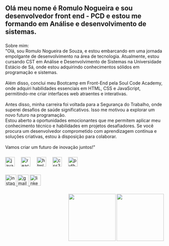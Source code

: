 <h2 align="left">Olá meu nome é Romulo Nogueira e sou desenvolvedor front end - PCD e estou me formando em Análise e desenvolvimento de sistemas.</h2>

###

<p align="left">Sobre mim:<br>"Olá, sou Romulo Nogueira de Souza, e estou embarcando em uma jornada empolgante de desenvolvimento na área de tecnologia. Atualmente, estou cursando CST em Análise e Desenvolvimento de Sistemas na Universidade Estácio de Sá, onde estou adquirindo conhecimentos sólidos em programação e sistemas.<br><br>Além disso, conclui meu Bootcamp em Front-End pela Soul Code Academy, onde adquiri habilidades essenciais em HTML, CSS e JavaScript, permitindo-me criar interfaces web atraentes e interativas.<br><br>Antes disso, minha carreira foi voltada para a Segurança do Trabalho, onde superei desafios de saúde significativos. Isso me motivou a explorar um novo futuro na programação.<br>Estou aberto a oportunidades emocionantes que me permitem aplicar meu conhecimento técnico e habilidades em projetos desafiadores. Se você procura um desenvolvedor comprometido com aprendizagem contínua e soluções criativas, estou à disposição para colaborar.<br><br>Vamos criar um futuro de inovação juntos!"</p>

###

<div align="left">
  <img src="https://cdn.jsdelivr.net/gh/devicons/devicon/icons/javascript/javascript-original.svg" height="30" alt="javascript logo"  />
  <img width="12" />
  <img src="https://cdn.jsdelivr.net/gh/devicons/devicon/icons/react/react-original.svg" height="30" alt="react logo"  />
  <img width="12" />
  <img src="https://cdn.jsdelivr.net/gh/devicons/devicon/icons/html5/html5-original.svg" height="30" alt="html5 logo"  />
  <img width="12" />
  <img src="https://cdn.jsdelivr.net/gh/devicons/devicon/icons/css3/css3-original.svg" height="30" alt="css3 logo"  />
  <img width="12" />
  <img src="https://cdn.jsdelivr.net/gh/devicons/devicon/icons/python/python-original.svg" height="30" alt="python logo"  />
</div>

###

<div align="left">
  <a href="https://www.instagram.com/romulo_nogueira_84/" target="_blank">
    <img src="https://img.shields.io/static/v1?message=Instagram&logo=instagram&label=&color=E4405F&logoColor=white&labelColor=&style=for-the-badge" height="35" alt="instagram logo"  />
  </a>
  <a href="romulonogueira929@gmail.com" target="_blank">
    <img src="https://img.shields.io/static/v1?message=Gmail&logo=gmail&label=&color=D14836&logoColor=white&labelColor=&style=for-the-badge" height="35" alt="gmail logo"  />
  </a>
  <a href="https://www.linkedin.com/in/romulo-nogueira-605594185/" target="_blank">
    <img src="https://img.shields.io/static/v1?message=LinkedIn&logo=linkedin&label=&color=0077B5&logoColor=white&labelColor=&style=for-the-badge" height="35" alt="linkedin logo"  />
  </a>
</div>

###

<img align="right" height="150" src="https://lh3.googleusercontent.com/pw/ADCreHdZY9_WnGlblEQNOYtOnYPWL7TyKam7XY6JoOL70pqI3iQnN9V93IBYZoMHN0ZO13p7Oa2hEEdmcIH50KfnzXPVf5ulvLAzJpXm5uAHlWIjPXz7XDkBBjAVSDmKfcN5v8Ja97F241cHa-fUZKyi3r0TU88Q3pgrbSY7h-PggtoEJvF65VwIfFhRr-UZQdkGOESCYDD8zW0XfGjPJuLfPl32tzXsl4QKbFeOUisDZkDv2MvXKUuJ9JkrDDbXDm6Zp6FXNXHjpYouD_9rJllBCTIKv8Jrw_br094XXx3l4e1D6h4qx0-8ulfieJZ9p9o86cIusgCiyap-Cc07ug5BDZm3kD5IVQR86wyWGWJVTu9FJlfaUeeYmeEDKe3ZWik4hXvEzfyaFzRXZjPk_skZk2w6U_WDZtybYXJZmMA1k3zQfacvcUeXwmiqQIcp-DjnNe-acfTzZKW8pZFkXAja-uO5MnBUcIlOVgxGTywpJ3IQu9WBeXrQXBSNDMIqPS4xAlP7_xc8PbzUS9gYwJQxW27wt8_I0DxhOVUfnKallLcUYZ1EIWLcZZ2kf4j2hEd3olBXu-AVlRXTjlme3FqOEhYVQckeU9tczE6u2HCZKtrjxQyMCw1_zk5LmdqMjzUMiwzyBY60E5_PCJaCDi2Hk4zd0rpDM4QH-ESltlMfvQYluCJMAs9NoC8agOQqi9GxzY-b9-KcIcGa26zP-a10FQGpJy6lQabWspWOuCDJcK8_vCSTKcCL4YUNU-sVIJAX_cM1qWc2o6j3aYYPB6HkWvCEeLSyOrhGKiU4TUlaHwGGZNgUqV-EkThi6_YE0ZY37WWLIOzbv6aVtfV33jvV54QPhjFBpMkA-s0s_v0OieUfTccBJUhjwM3PTiCLd8XxC2D2vBz4NAxZjHgxY3aH36s=w884-h884-s-no-gm?authuser=0"  />

###

<img align="right" height="150" src="https://lh3.googleusercontent.com/pw/ADCreHdZY9_WnGlblEQNOYtOnYPWL7TyKam7XY6JoOL70pqI3iQnN9V93IBYZoMHN0ZO13p7Oa2hEEdmcIH50KfnzXPVf5ulvLAzJpXm5uAHlWIjPXz7XDkBBjAVSDmKfcN5v8Ja97F241cHa-fUZKyi3r0TU88Q3pgrbSY7h-PggtoEJvF65VwIfFhRr-UZQdkGOESCYDD8zW0XfGjPJuLfPl32tzXsl4QKbFeOUisDZkDv2MvXKUuJ9JkrDDbXDm6Zp6FXNXHjpYouD_9rJllBCTIKv8Jrw_br094XXx3l4e1D6h4qx0-8ulfieJZ9p9o86cIusgCiyap-Cc07ug5BDZm3kD5IVQR86wyWGWJVTu9FJlfaUeeYmeEDKe3ZWik4hXvEzfyaFzRXZjPk_skZk2w6U_WDZtybYXJZmMA1k3zQfacvcUeXwmiqQIcp-DjnNe-acfTzZKW8pZFkXAja-uO5MnBUcIlOVgxGTywpJ3IQu9WBeXrQXBSNDMIqPS4xAlP7_xc8PbzUS9gYwJQxW27wt8_I0DxhOVUfnKallLcUYZ1EIWLcZZ2kf4j2hEd3olBXu-AVlRXTjlme3FqOEhYVQckeU9tczE6u2HCZKtrjxQyMCw1_zk5LmdqMjzUMiwzyBY60E5_PCJaCDi2Hk4zd0rpDM4QH-ESltlMfvQYluCJMAs9NoC8agOQqi9GxzY-b9-KcIcGa26zP-a10FQGpJy6lQabWspWOuCDJcK8_vCSTKcCL4YUNU-sVIJAX_cM1qWc2o6j3aYYPB6HkWvCEeLSyOrhGKiU4TUlaHwGGZNgUqV-EkThi6_YE0ZY37WWLIOzbv6aVtfV33jvV54QPhjFBpMkA-s0s_v0OieUfTccBJUhjwM3PTiCLd8XxC2D2vBz4NAxZjHgxY3aH36s=w884-h884-s-no-gm?authuser=0"  />

###
